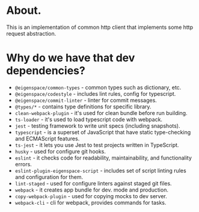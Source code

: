 # About.

This is an implementation of common http client that implements some http request abstraction.

# Why do we have that dev dependencies?

* `@eigenspace/common-types` - common types such as dictionary, etc.
* `@eigenspace/codestyle` - includes lint rules, config for typescript.
* `@eigenspace/commit-linter` - linter for commit messages.
* `@types/*` - contains type definitions for specific library.
* `clean-webpack-plugin` - it's used for clean bundle before run building.
* `ts-loader` - it's used to load typescript code with webpack.
* `jest` - testing framework to write unit specs (including snapshots).
* `typescript` - is a superset of JavaScript that have static type-checking and ECMAScript features.
* `ts-jest` - it lets you use Jest to test projects written in TypeScript.
* `husky` - used for configure git hooks.
* `eslint` - it checks code for readability, maintainability, and functionality errors.
* `eslint-plugin-eigenspace-script` - includes set of script linting rules and configuration for them.
* `lint-staged` - used for configure linters against staged git files.
* `webpack` - it creates app bundle for dev. mode and production.
* `copy-webpack-plugin` - used for copying mocks to dev server.
* `webpack-cli` - cli for webpack, provides commands for tasks.